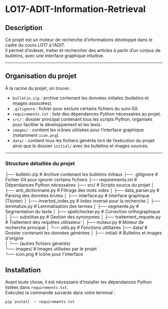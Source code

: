 # LO17-ADIT-Information-Retrieval

## Description

Ce projet est un moteur de recherche d’informations développé dans le cadre du cours LO17 à l’ADIT.  
Il permet d’indexer, traiter et rechercher des articles à partir d’un corpus de bulletins, avec une interface graphique intuitive.

---

## Organisation du projet

À la racine du projet, on trouve :

- `bulletin.zip` : archive contenant les données initiales (bulletins et images associées).
- `.gitignore` : fichier pour exclure certains fichiers du suivi Git.
- `requirements.txt` : liste des dépendances Python nécessaires au projet.
- `src/` : dossier principal contenant tous les scripts Python, organisés pour faciliter le développement et les tests.
- `images/` : contient les icônes utilisées pour l’interface graphique (notamment `icon.png`).
- `data/` : contient tous les fichiers générés lors de l’exécution du projet ainsi que le dossier `initial/` avec les bulletins et images sources.

---

### Structure détaillée du projet

├── bulletin.zip # Archive contenant les bulletins initiaux
├── .gitignore # Fichier Git pour ignorer certains fichiers
├── requirements.txt # Dépendances Python nécessaires
├── src/ # Scripts source du projet
│ ├── anti_dictionnaire.py # Filtrage des mots vides
│ ├── data_parser.py # Parsing des données brutes
│ ├── interface.py # Interface graphique (Tkinter)
│ ├── inverted_index.py # Index inversé pour la recherche
│ ├── lemmatize.py # Lemmatisation des termes
│ ├── segmente.py # Segmentation du texte
│ ├── spellchecker.py # Correction orthographique
│ ├── substitue.py # Gestion des synonymes
│ ├── traitement_requete.py # Traitement des requêtes utilisateur
│ ├── moteur.py # Moteur de recherche principal
│ └── utils.py # Fonctions utilitaires
├── data/ # Dossier contenant les données générées
│ ├── initial/ # Bulletins et images d'origine  
│ └── (autres fichiers générés)  
└── images/ # Images utilisées par le projet  
└── icon.png # Icône pour l'interface  

## Installation

Avant toute chose, il est nécessaire d’installer les dépendances Python listées dans `requirements.txt`.  
Exécutez la commande suivante dans votre terminal :

```bash
pip install -r requirements.txt
